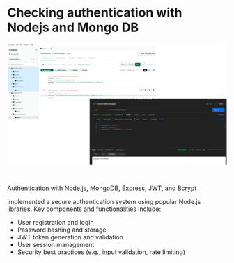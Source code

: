# Checking authentication with Nodejs and Mongo DB
![SS (3)](https://github.com/prathakpr/check_auth_mongoDB/blob/main/git%20mogodb%20ss.png)
#
Authentication with Node.js, MongoDB, Express, JWT, and Bcrypt

implemented a secure authentication system using popular Node.js libraries. Key components and functionalities include:

- User registration and login
- Password hashing and storage
- JWT token generation and validation
- User session management
- Security best practices (e.g., input validation, rate limiting)







